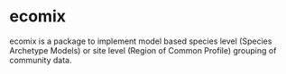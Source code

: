 # ecomix
ecomix is a package to implement model based species level (Species Archetype Models) or site level (Region of Common Profile) grouping of community data.
